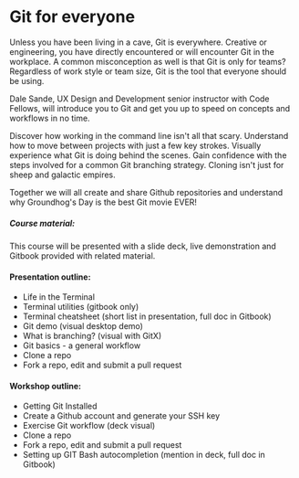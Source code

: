 # Git for everyone

Unless you have been living in a cave, Git is everywhere. Creative or engineering, you have directly encountered or will encounter Git in the workplace. A common misconception as well is that Git is only for teams? Regardless of work style or team size, Git is the tool that everyone should be using.

Dale Sande, UX Design and Development senior instructor with Code Fellows, will introduce you to Git and get you up to speed on concepts and workflows in no time.

Discover how working in the command line isn't all that scary. Understand how to move between projects with just a few key strokes. Visually experience what Git is doing behind the scenes. Gain confidence with the steps involved for a common Git branching strategy. Cloning isn't just for sheep and galactic empires.

Together we will all create and share Github repositories and understand why Groundhog's Day is the best Git movie EVER!

##### Course material:

This course will be presented with a slide deck, live demonstration and Gitbook provided with related material.

#### Presentation outline:

* Life in the Terminal
* Terminal utilities (gitbook only)
* Terminal cheatsheet (short list in presentation, full doc in Gitbook)
* Git demo (visual desktop demo)
* What is branching? (visual with GitX)
* Git basics - a general workflow
* Clone a repo
* Fork a repo, edit and submit a pull request

#### Workshop outline:

* Getting Git Installed
* Create a Github account and generate your SSH key
* Exercise Git workflow (deck visual)
* Clone a repo
* Fork a repo, edit and submit a pull request
* Setting up GIT Bash autocompletion (mention in deck, full doc in Gitbook)
